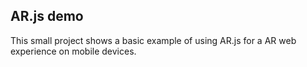 ## AR.js demo

This small project shows a basic example of using AR.js for a AR web experience on mobile devices. 

